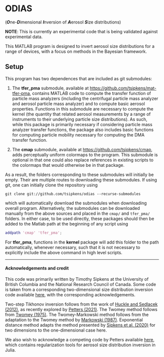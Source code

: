 # ODIAS
(***O***ne-***D***imensional ***I***nversion of ***A***erosol ***S***ize distributions)

**NOTE**: This is currently an experimental code that is being validated against experimental data. 

This MATLAB program is designed to invert aerosol size distributions for a range of devices, with a focus on methods in the Bayesian framework. 

## Setup

This program has two dependences that are included as git submodules: 

1. The **tfer_pma** submodule, available at https://github.com/tsipkens/mat-tfer-pma, contains MATLAB code to compute the transfer function of particle mass analyzers (including the centrifugal particle mass analyzer and aerosol particle mass analyzer) and to compute basic aerosol properties. Functions in this submodule are necessary to compute the kernel (the quantity that related aerosol measurements  by a range of instruments to their underlying particle size distributions). As such, while this package is primarily necessary if considering particle mass analyzer transfer functions, the package also includes basic functions for computing particle mobility necessary for computing the DMA transfer function. 

2. The **cmap** submodule, available at https://github.com/tsipkens/cmap, adds perceptually uniform colormaps to the program. This submodule is optional in that one could also replace references in existing scripts to the colormaps that would otherwise be in that package. 

As a result, the folders corresponding to these submodules will initially be empty. Their are multiple routes to downloading these submodules. If using git, one can initially clone the repository using 

```shell
git clone git://github.com/tsipkens/odias --recurse-submodules
```

which will automatically download the submodules when downloading overall program. Alternatively, the submodules can be downloaded manually from the above sources and placed in the `cmap/` and `tfer_pma/` folders. In either case, to be used directly, these packages should then be added to the Matlab path at the beginning of any script using

```Matlab
addpath 'cmap' 'tfer_pma';
```

For **tfer_pma**, functions in the **kernel** package will add this folder to the path automatically, whenever necessary, such that it is not necessary to explicitly include the above command in high level scripts. 

----

#### Acknowledgements and credit

This code was primarily written by Timothy Sipkens at the University of British Columbia and the National Research Council of Canada. Some code is taken from a corresponding two-dimensional size distribution inversion code available [here][mat2d], with the corresponding acknowledgements. 

Two-step Tikhonov inversion follows from the work of [Huckle and Sedlacek (2012)][Huckle2012], as recently explored by [Petters (2021)][Petters2021]. The Twomey method follows from [Twomey (1975)][Twomey1975]. The Twomey-Markowski method follows from the adaptation to the Twomey method by [Markowski (1987)][Markowski1987]. Exponential distance method adapts the method presented by [Sipkens et al. (2020)][Sipkens2020] for two dimensions to the one-dimensional case here. 

We also wish to acknowledge a competing code by Petters available [here][PettersCode], which contains regularization tools for aerosol size distribution inversion in Julia. 



[Huckle2012]: https://onlinelibrary.wiley.com/doi/abs/10.1002/pamm.201210310
[PettersCode]: https://github.com/mdpetters/RegularizationTools.jl
[Twomey1975]: https://www.sciencedirect.com/science/article/pii/0021999175900285
[Markowski1987]: https://www.tandfonline.com/doi/abs/10.1080/02786828708959153
[Sipkens2020]: https://doi.org/10.1016/j.jaerosci.2020.105565
[Petters2021]: https://amt.copernicus.org/preprints/amt-2021-51/
[mat2d]: https://github.com/tsipkens/mat-2d-aerosol-inversion
